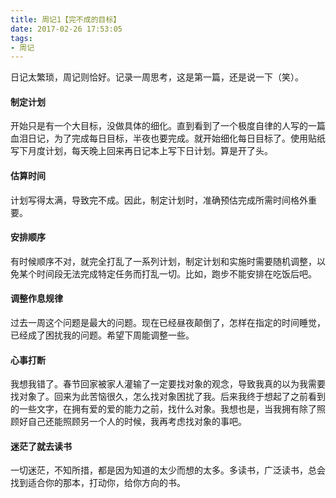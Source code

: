 ```yaml
---
title: 周记1【完不成的目标】
date: 2017-02-26 17:53:05
tags:
- 周记
---
```


日记太繁琐，周记则恰好。记录一周思考，这是第一篇，还是说一下（笑）。

#### 制定计划

开始只是有一个大目标，没做具体的细化。直到看到了一个极度自律的人写的一篇血泪日记，为了完成每日目标，半夜也要完成。就开始细化每日目标了。使用贴纸写下月度计划，每天晚上回来再日记本上写下日计划。算是开了头。

#### 估算时间

计划写得太满，导致完不成。因此，制定计划时，准确预估完成所需时间格外重要。

#### 安排顺序

有时候顺序不对，就完全打乱了一系列计划，制定计划和实施时需要随机调整，以免某个时间段无法完成特定任务而打乱一切。比如，跑步不能安排在吃饭后吧。

#### 调整作息规律

过去一周这个问题是最大的问题。现在已经昼夜颠倒了，怎样在指定的时间睡觉，已经成了困扰我的问题。希望下周能调整一些。

#### 心事打断

我想我错了。春节回家被家人灌输了一定要找对象的观念，导致我真的以为我需要找对象了。回来为此苦恼很久，怎么找对象困扰了我。后来我终于想起了之前看到的一些文字，在拥有爱的爱的能力之前，找什么对象。我想也是，当我拥有除了照顾好自己还能照顾另一个人的时候，我再考虑找对象的事吧。

#### 迷茫了就去读书

一切迷茫，不知所措，都是因为知道的太少而想的太多。多读书，广泛读书，总会找到适合你的那本，打动你，给你方向的书。
